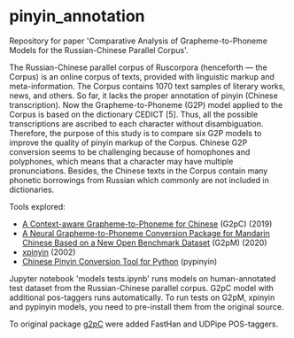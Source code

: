 # pinyin_annotation
Repository for paper 'Comparative Analysis of Grapheme-to-Phoneme Models for the Russian-Chinese Parallel Corpus'. 


The Russian-Chinese parallel corpus of Ruscorpora (henceforth — the Corpus) is an online
corpus of texts, provided with linguistic markup and meta-information. The Corpus contains 1070
text samples of literary works, news, and others. So far, it lacks the proper annotation of pinyin
(Chinese transcription). Now the Grapheme-to-Phoneme (G2P) model applied to the Corpus is
based on the dictionary CEDICT [5]. Thus, all the possible transcriptions are ascribed to each
character without disambiguation. Therefore, the purpose of this study is to compare six G2P
models to improve the quality of pinyin markup of the Corpus. Chinese G2P conversion seems to
be challenging because of homophones and polyphones, which means that a character may have
multiple pronunciations. Besides, the Chinese texts in the Corpus contain many phonetic
borrowings from Russian which commonly are not included in dictionaries.

Tools explored:
* [A Context-aware Grapheme-to-Phoneme for Chinese](https://github.com/Kyubyong/g2pC) (G2pC) (2019)
* [A Neural Grapheme-to-Phoneme Conversion Package for Mandarin
Chinese Based on a New Open Benchmark Dataset](https://github.com/kakaobrain/g2pM) (G2pM) (2020)
* [xpinyin](https://github.com/lxneng/xpinyin)
(2002)
* [Chinese
Pinyin Conversion Tool for Python](https://github.com/mozillazg/python-pinyin) (pypinyin)

Jupyter notebook 'models tests.ipynb' runs models on human-annotated test dataset from the Russian-Chinese parallel corpus. 
G2pC model with additional pos-taggers runs automatically. To run tests on G2pM, xpinyin and pypinyin models, you need to pre-install them from the original source.


To original package [g2pC](https://github.com/Kyubyong/g2pC) were added FastHan and UDPipe POS-taggers. 

